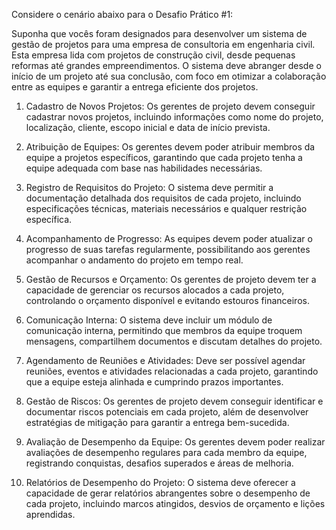Considere o cenário abaixo para o Desafio Prático #1: 

Suponha que vocês foram designados para desenvolver um sistema de gestão de projetos para uma empresa de consultoria em engenharia civil. Esta empresa lida com projetos de construção civil, desde pequenas reformas até grandes empreendimentos. O sistema deve abranger desde o início de um projeto até sua conclusão, com foco em otimizar a colaboração entre as equipes e garantir a entrega eficiente dos projetos.

1. Cadastro de Novos Projetos:
Os gerentes de projeto devem conseguir cadastrar novos projetos, incluindo informações como nome do projeto, localização, cliente, escopo inicial e data de início prevista.

2. Atribuição de Equipes:
Os gerentes devem poder atribuir membros da equipe a projetos específicos, garantindo que cada projeto tenha a equipe adequada com base nas habilidades necessárias.

3. Registro de Requisitos do Projeto: 
O sistema deve permitir a documentação detalhada dos requisitos de cada projeto, incluindo especificações técnicas, materiais necessários e qualquer restrição específica.

4. Acompanhamento de Progresso:
As equipes devem poder atualizar o progresso de suas tarefas regularmente, possibilitando aos gerentes acompanhar o andamento do projeto em tempo real.

5. Gestão de Recursos e Orçamento:
Os gerentes de projeto devem ter a capacidade de gerenciar os recursos alocados a cada projeto, controlando o orçamento disponível e evitando estouros financeiros.

6. Comunicação Interna:
O sistema deve incluir um módulo de comunicação interna, permitindo que membros da equipe troquem mensagens, compartilhem documentos e discutam detalhes do projeto.

7. Agendamento de Reuniões e Atividades:
Deve ser possível agendar reuniões, eventos e atividades relacionadas a cada projeto, garantindo que a equipe esteja alinhada e cumprindo prazos importantes.

8. Gestão de Riscos:
Os gerentes de projeto devem conseguir identificar e documentar riscos potenciais em cada projeto, além de desenvolver estratégias de mitigação para garantir a entrega bem-sucedida.

9. Avaliação de Desempenho da Equipe:
Os gerentes devem poder realizar avaliações de desempenho regulares para cada membro da equipe, registrando conquistas, desafios superados e áreas de melhoria.

10. Relatórios de Desempenho do Projeto:
O sistema deve oferecer a capacidade de gerar relatórios abrangentes sobre o desempenho de cada projeto, incluindo marcos atingidos, desvios de orçamento e lições aprendidas.
